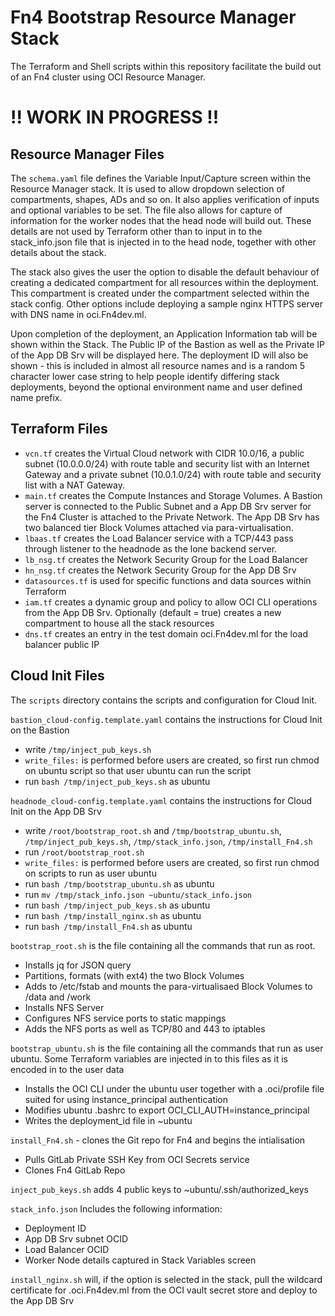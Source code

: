 # Fn4 Bootstrap Resource Manager Stack
The Terraform and Shell scripts within this repository facilitate the build out of an Fn4 cluster using OCI Resource Manager.



# !! WORK IN PROGRESS !!

## Resource Manager Files
The `schema.yaml` file defines the Variable Input/Capture screen within the Resource Manager stack.  It is used to allow dropdown selection of compartments, shapes, ADs and so on.  It also applies verification of inputs and optional variables to be set. The file also allows for capture of information for the worker nodes that the head node will build out.  These details are not used by Terraform other than to input in to the stack_info.json file that is injected in to the head node, together with other details about the stack.

The stack also gives the user the option to disable the default behaviour of creating a dedicated compartment for all resources within the deployment.  This compartment is created under the compartment selected within the stack config.  Other options include deploying a sample nginx HTTPS server with DNS name in oci.Fn4dev.ml.

Upon completion of the deployment, an Application Information tab will be shown within the Stack.  The Public IP of the Bastion as well as the Private IP of the App DB Srv will be displayed here.  The deployment ID will also be shown - this is included in almost all resource names and is a random 5 character lower case string to help people identify differing stack deployments, beyond the optional environment name and user defined name prefix.
## Terraform Files

- `vcn.tf` creates the Virtual Cloud network with CIDR 10.0/16, a public subnet (10.0.0.0/24) with route table and security list with an Internet Gateway and a private subnet (10.0.1.0/24) with route table and security list with a NAT Gateway.
- `main.tf` creates the Compute Instances and Storage Volumes.  A Bastion server is connected to the Public Subnet and a App DB Srv server for the Fn4 Cluster is attached to the Private Network.  The App DB Srv has two balanced tier Block Volumes attached via para-virtualisation.
- `lbaas.tf` creates the Load Balancer service with a TCP/443 pass through listener to the headnode as the lone backend server.
- `lb_nsg.tf` creates the Network Security Group for the Load Balancer
- `hn_nsg.tf` creates the Network Security Group for the App DB Srv
- `datasources.tf` is used for specific functions and data sources within Terraform
- `iam.tf` creates a dynamic group and policy to allow OCI CLI operations from the App DB Srv.  Optionally (default = true) creates a new compartment to house all the stack resources
- `dns.tf` creates an entry in the test domain oci.Fn4dev.ml for the load balancer public IP

## Cloud Init Files
The `scripts` directory contains the scripts and configuration for Cloud Init.

`bastion_cloud-config.template.yaml` contains the instructions for Cloud Init on the Bastion
- write `/tmp/inject_pub_keys.sh`
- `write_files:` is performed before users are created, so first run chmod on ubuntu script so that user ubuntu can run the script
- run `bash /tmp/inject_pub_keys.sh` as ubuntu

`headnode_cloud-config.template.yaml` contains the instructions for Cloud Init on the App DB Srv
- write `/root/bootstrap_root.sh` and `/tmp/bootstrap_ubuntu.sh`, `/tmp/inject_pub_keys.sh`, `/tmp/stack_info.json`, `/tmp/install_Fn4.sh`
- run `/root/bootstrap_root.sh`
- `write_files:` is performed before users are created, so first run chmod on scripts to run as user ubuntu
- run `bash /tmp/bootstrap_ubuntu.sh` as ubuntu
- run `mv /tmp/stack_info.json ~ubuntu/stack_info.json`
- run `bash /tmp/inject_pub_keys.sh` as ubuntu
- run `bash /tmp/install_nginx.sh` as ubuntu
- run `bash /tmp/install_Fn4.sh` as ubuntu


`bootstrap_root.sh` is the file containing all the commands that run as root.
- Installs jq for JSON query
- Partitions, formats (with ext4) the two Block Volumes
- Adds to /etc/fstab and mounts the para-virtualisaed Block Volumes to /data and /work
- Installs NFS Server
- Configures NFS service ports to static mappings
- Adds the NFS ports as well as TCP/80 and 443 to iptables

`bootstrap_ubuntu.sh` is the file containing all the commands that run as user ubuntu.  Some Terraform variables are injected in to this files as it is encoded in to the user data
- Installs the OCI CLI under the ubuntu user together with a .oci/profile file suited for using instance_principal authentication
- Modifies ubuntu .bashrc to export OCI_CLI_AUTH=instance_principal
- Writes the deployment_id file in ~ubuntu

`install_Fn4.sh` - clones the Git repo for Fn4 and begins the intialisation
- Pulls GitLab Private SSH Key from OCI Secrets service
- Clones Fn4 GitLab Repo

`inject_pub_keys.sh` adds 4 public keys to ~ubuntu/.ssh/authorized_keys

`stack_info.json` Includes the following information:
- Deployment ID
- App DB Srv subnet OCID
- Load Balancer OCID
- Worker Node details captured in Stack Variables screen

`install_nginx.sh` will, if the option is selected in the stack, pull the wildcard certificate for .oci.Fn4dev.ml from the OCI vault secret store and deploy to the App DB Srv